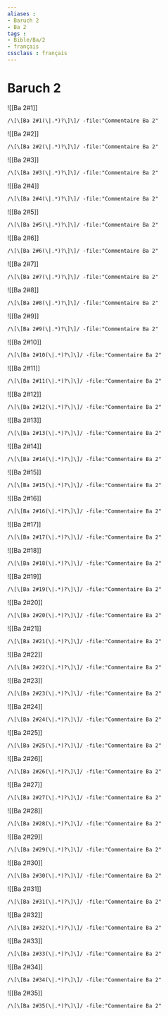 ```yaml
---
aliases : 
- Baruch 2
- Ba 2
tags : 
- Bible/Ba/2
- français
cssclass : français
---
```


# Baruch 2

![[Ba 2#1]]

```query
/\[\[Ba 2#1(\|.*)?\]\]/ -file:"Commentaire Ba 2"
```

![[Ba 2#2]]

```query
/\[\[Ba 2#2(\|.*)?\]\]/ -file:"Commentaire Ba 2"
```

![[Ba 2#3]]

```query
/\[\[Ba 2#3(\|.*)?\]\]/ -file:"Commentaire Ba 2"
```

![[Ba 2#4]]

```query
/\[\[Ba 2#4(\|.*)?\]\]/ -file:"Commentaire Ba 2"
```

![[Ba 2#5]]

```query
/\[\[Ba 2#5(\|.*)?\]\]/ -file:"Commentaire Ba 2"
```

![[Ba 2#6]]

```query
/\[\[Ba 2#6(\|.*)?\]\]/ -file:"Commentaire Ba 2"
```

![[Ba 2#7]]

```query
/\[\[Ba 2#7(\|.*)?\]\]/ -file:"Commentaire Ba 2"
```

![[Ba 2#8]]

```query
/\[\[Ba 2#8(\|.*)?\]\]/ -file:"Commentaire Ba 2"
```

![[Ba 2#9]]

```query
/\[\[Ba 2#9(\|.*)?\]\]/ -file:"Commentaire Ba 2"
```

![[Ba 2#10]]

```query
/\[\[Ba 2#10(\|.*)?\]\]/ -file:"Commentaire Ba 2"
```

![[Ba 2#11]]

```query
/\[\[Ba 2#11(\|.*)?\]\]/ -file:"Commentaire Ba 2"
```

![[Ba 2#12]]

```query
/\[\[Ba 2#12(\|.*)?\]\]/ -file:"Commentaire Ba 2"
```

![[Ba 2#13]]

```query
/\[\[Ba 2#13(\|.*)?\]\]/ -file:"Commentaire Ba 2"
```

![[Ba 2#14]]

```query
/\[\[Ba 2#14(\|.*)?\]\]/ -file:"Commentaire Ba 2"
```

![[Ba 2#15]]

```query
/\[\[Ba 2#15(\|.*)?\]\]/ -file:"Commentaire Ba 2"
```

![[Ba 2#16]]

```query
/\[\[Ba 2#16(\|.*)?\]\]/ -file:"Commentaire Ba 2"
```

![[Ba 2#17]]

```query
/\[\[Ba 2#17(\|.*)?\]\]/ -file:"Commentaire Ba 2"
```

![[Ba 2#18]]

```query
/\[\[Ba 2#18(\|.*)?\]\]/ -file:"Commentaire Ba 2"
```

![[Ba 2#19]]

```query
/\[\[Ba 2#19(\|.*)?\]\]/ -file:"Commentaire Ba 2"
```

![[Ba 2#20]]

```query
/\[\[Ba 2#20(\|.*)?\]\]/ -file:"Commentaire Ba 2"
```

![[Ba 2#21]]

```query
/\[\[Ba 2#21(\|.*)?\]\]/ -file:"Commentaire Ba 2"
```

![[Ba 2#22]]

```query
/\[\[Ba 2#22(\|.*)?\]\]/ -file:"Commentaire Ba 2"
```

![[Ba 2#23]]

```query
/\[\[Ba 2#23(\|.*)?\]\]/ -file:"Commentaire Ba 2"
```

![[Ba 2#24]]

```query
/\[\[Ba 2#24(\|.*)?\]\]/ -file:"Commentaire Ba 2"
```

![[Ba 2#25]]

```query
/\[\[Ba 2#25(\|.*)?\]\]/ -file:"Commentaire Ba 2"
```

![[Ba 2#26]]

```query
/\[\[Ba 2#26(\|.*)?\]\]/ -file:"Commentaire Ba 2"
```

![[Ba 2#27]]

```query
/\[\[Ba 2#27(\|.*)?\]\]/ -file:"Commentaire Ba 2"
```

![[Ba 2#28]]

```query
/\[\[Ba 2#28(\|.*)?\]\]/ -file:"Commentaire Ba 2"
```

![[Ba 2#29]]

```query
/\[\[Ba 2#29(\|.*)?\]\]/ -file:"Commentaire Ba 2"
```

![[Ba 2#30]]

```query
/\[\[Ba 2#30(\|.*)?\]\]/ -file:"Commentaire Ba 2"
```

![[Ba 2#31]]

```query
/\[\[Ba 2#31(\|.*)?\]\]/ -file:"Commentaire Ba 2"
```

![[Ba 2#32]]

```query
/\[\[Ba 2#32(\|.*)?\]\]/ -file:"Commentaire Ba 2"
```

![[Ba 2#33]]

```query
/\[\[Ba 2#33(\|.*)?\]\]/ -file:"Commentaire Ba 2"
```

![[Ba 2#34]]

```query
/\[\[Ba 2#34(\|.*)?\]\]/ -file:"Commentaire Ba 2"
```

![[Ba 2#35]]

```query
/\[\[Ba 2#35(\|.*)?\]\]/ -file:"Commentaire Ba 2"
```

